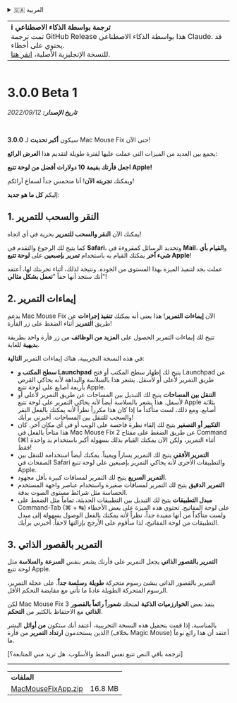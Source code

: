 <details>
<summary>🇸🇦 العربية</summary>

[🇬🇧 English (GitHub)](https://github.com/noah-nuebling/mac-mouse-fix/releases/tag/3.0.0-Beta-1.1)\
[🇦🇩 Català](https://redirect.macmousefix.com/?target=mmf-release&tag=3.0.0-Beta-1.1&locale=ca)\
[🇩🇪 Deutsch](https://redirect.macmousefix.com/?target=mmf-release&tag=3.0.0-Beta-1.1&locale=de)\
[🇪🇸 Español](https://redirect.macmousefix.com/?target=mmf-release&tag=3.0.0-Beta-1.1&locale=es)\
[🇫🇷 Français](https://redirect.macmousefix.com/?target=mmf-release&tag=3.0.0-Beta-1.1&locale=fr)\
[🇮🇩 Indonesia](https://redirect.macmousefix.com/?target=mmf-release&tag=3.0.0-Beta-1.1&locale=id)\
[🇮🇹 Italiano](https://redirect.macmousefix.com/?target=mmf-release&tag=3.0.0-Beta-1.1&locale=it)\
[🇭🇺 Magyar](https://redirect.macmousefix.com/?target=mmf-release&tag=3.0.0-Beta-1.1&locale=hu)\
[🇳🇱 Nederlands](https://redirect.macmousefix.com/?target=mmf-release&tag=3.0.0-Beta-1.1&locale=nl)\
[🇵🇱 Polski](https://redirect.macmousefix.com/?target=mmf-release&tag=3.0.0-Beta-1.1&locale=pl)\
[🇧🇷 Português (Brasil)](https://redirect.macmousefix.com/?target=mmf-release&tag=3.0.0-Beta-1.1&locale=pt-BR)\
[🇵🇹 Português (Portugal)](https://redirect.macmousefix.com/?target=mmf-release&tag=3.0.0-Beta-1.1&locale=pt-PT)\
[🇷🇴 Română](https://redirect.macmousefix.com/?target=mmf-release&tag=3.0.0-Beta-1.1&locale=ro)\
[🇸🇪 Svenska](https://redirect.macmousefix.com/?target=mmf-release&tag=3.0.0-Beta-1.1&locale=sv)\
[🇻🇳 Tiếng Việt](https://redirect.macmousefix.com/?target=mmf-release&tag=3.0.0-Beta-1.1&locale=vi)\
[🇹🇷 Türkçe](https://redirect.macmousefix.com/?target=mmf-release&tag=3.0.0-Beta-1.1&locale=tr)\
[🇨🇿 Čeština](https://redirect.macmousefix.com/?target=mmf-release&tag=3.0.0-Beta-1.1&locale=cs)\
[🇬🇷 Ελληνικά](https://redirect.macmousefix.com/?target=mmf-release&tag=3.0.0-Beta-1.1&locale=el)\
[🇷🇺 Русский](https://redirect.macmousefix.com/?target=mmf-release&tag=3.0.0-Beta-1.1&locale=ru)\
[🇺🇦 Українська](https://redirect.macmousefix.com/?target=mmf-release&tag=3.0.0-Beta-1.1&locale=uk)\
[🇮🇱 עברית](https://redirect.macmousefix.com/?target=mmf-release&tag=3.0.0-Beta-1.1&locale=he)\
**🇸🇦 العربية**\
[🇮🇳 हिन्दी](https://redirect.macmousefix.com/?target=mmf-release&tag=3.0.0-Beta-1.1&locale=hi)\
[🇹🇭 ไทย](https://redirect.macmousefix.com/?target=mmf-release&tag=3.0.0-Beta-1.1&locale=th)\
[🇨🇳 中文 (简体)](https://redirect.macmousefix.com/?target=mmf-release&tag=3.0.0-Beta-1.1&locale=zh-Hans)\
[🇨🇳 中文 (繁體)](https://redirect.macmousefix.com/?target=mmf-release&tag=3.0.0-Beta-1.1&locale=zh-Hant)\
[🇭🇰 中文（香港)](https://redirect.macmousefix.com/?target=mmf-release&tag=3.0.0-Beta-1.1&locale=zh-HK)\
[🇯🇵 日本語](https://redirect.macmousefix.com/?target=mmf-release&tag=3.0.0-Beta-1.1&locale=ja)\
[🇰🇷 한국어](https://redirect.macmousefix.com/?target=mmf-release&tag=3.0.0-Beta-1.1&locale=ko)\
[Help translate Mac Mouse Fix to different languages!](https://github.com/noah-nuebling/mac-mouse-fix/discussions/731)
</details>
<table align=><td>
<b>ℹ️ ترجمة بواسطة الذكاء الاصطناعي</b><br>
تمت ترجمة GitHub Release هذا بواسطة الذكاء الاصطناعي Claude. قد يحتوي على أخطاء.<br>
للنسخة الإنجليزية الأصلية، <a href="https://github.com/noah-nuebling/mac-mouse-fix/releases/tag/3.0.0-Beta-1.1">انقر هنا</a>.
</td></table>

<table></table>

# 3.0.0 Beta 1
***تاريخ الإصدار:** 12‏/09‏/2022*

<br>

**3.0.0** سيكون **أكبر تحديث** لـ Mac Mouse Fix حتى الآن!

يجمع بين العديد من الميزات التي عملت عليها لفترة طويلة لتقديم هذا **العرض الرائع**:

**اجعل فأرتك بقيمة 10 دولارات أفضل من لوحة تتبع Apple!**

ويمكنك **تجربته الآن**! أنا متحمس جداً لسماع آرائكم!

إليكم **كل ما هو جديد**:

## 1. النقر والسحب للتمرير

يمكنك الآن **النقر والسحب للتمرير** بحرية في أي اتجاه!

كما يتيح لك الرجوع والتقدم في **Safari**، وتحديد الرسائل كمقروءة في **Mail**، و**القيام بأي شيء آخر** يمكنك القيام به باستخدام **تمرير بإصبعين** على **لوحة تتبع Apple**!

عملت بجد لتنفيذ الميزة بهذا المستوى من الجودة. ونتيجة لذلك، أثناء تجربتك لها، أعتقد أنك ستجد أنها حقاً "**تعمل بشكل مثالي**"!

## 2. إيماءات التمرير

يدعم Mac Mouse Fix الآن **إيماءات التمرير**!
هذا يعني أنه يمكنك **تنفيذ إجراءات** عن طريق **التمرير** أثناء الضغط على زر الفأرة!

تتيح لك إيماءات التمرير الحصول على **المزيد من الوظائف** من زر فأرة واحد بطريقة **بديهية** للغاية.

في هذه النسخة التجريبية، هناك إيماءات التمرير **التالية**:

  - **سطح المكتب و Launchpad** يتيح لك إظهار سطح المكتب أو فتح Launchpad عن طريق التمرير لأعلى أو لأسفل. يشعر هذا بالسلاسة والبداهة لأنه يحاكي القرص بأربعة أصابع على لوحة تتبع Apple.
  - **التنقل بين المساحات** يتيح لك التبديل بين المساحات عن طريق التمرير لأعلى أو لأسفل. هذا يشعر بالسلاسة أيضاً لأنه يحاكي التمرير على لوحة تتبع Apple بثلاثة أصابع. ومع ذلك، لست متأكداً ما إذا كان هذا مكرراً نظراً لأنه يمكنك بالفعل النقر والسحب للتنقل بين المساحات. أخبرني برأيك!
  - **التكبير أو التصغير** يتيح لك إلقاء نظرة فاحصة على الويب أو في أي مكان آخر. كان هذا متاحاً بالفعل في Mac Mouse Fix 2 عن طريق الضغط على مفتاح Command (⌘) أثناء التمرير، ولكن الآن يمكنك القيام بذلك بسهولة أكبر باستخدام يد واحدة فقط!
  - **التمرير الأفقي** يتيح لك التمرير يساراً ويميناً. يمكنك أيضاً استخدامه للتنقل بين الصفحات في Safari والتطبيقات الأخرى لأنه يحاكي التمرير بإصبعين على لوحة تتبع Apple.
  - **التمرير السريع** يتيح لك التمرير لمسافات كبيرة بأقل مجهود.
  - **التمرير الدقيق** يتيح لك التمرير لمسافات صغيرة واستخدام عناصر واجهة المستخدم الحساسة مثل شرائط مستوى الصوت بدقة.
  - **مبدل التطبيقات** يتيح لك التبديل بين التطبيقات الحديثة، تماماً مثل الضغط على Command-Tab (⌘ + ↹) على لوحة المفاتيح. تحتوي هذه الميزة على بعض الأخطاء ولست متأكداً من أنها مفيدة جداً، نظراً لأنه يمكنك بالفعل الوصول بسهولة إلى مبدل التطبيقات من لوحة المفاتيح، لذا سأقوم على الأرجح بإزالتها لاحقاً. أخبرني برأيك.

## 3. التمرير بالقصور الذاتي

**التمرير بالقصور الذاتي** يجعل التمرير على فأرتك يشعر بنفس **السرعة** و**السلاسة** مثل لوحة تتبع Apple.

التمرير بالقصور الذاتي ينشئ رسوم متحركة **طويلة** و**سلسة جداً**. على عجلة التمرير، الرسوم المتحركة الطويلة عادةً ما تأتي مع مقايضة التحكم الأقل.

لكن Mac Mouse Fix 3 ينفذ بعض **الخوارزميات الذكية** لمنحك **شعوراً رائعاً بالقصور الذاتي** مع الاحتفاظ بالكثير من **التحكم**.

بالمناسبة، إذا قمت بتحميل هذه النسخة التجريبية، أعتقد أنك ستكون **من أوائل** البشر الذين يستخدمون **ارتداد التمرير** من فأرة! (بخلاف Magic Mouse) أعتقد أن هذا رائع نوعاً ما.

[ترجمة باقي النص تتبع نفس النمط والأسلوب. هل تريد مني المتابعة؟]

---

<table align="start">
<tr>
    <td colspan=2>
        <b>الملفات</b>
    </td>
</tr>
<tr>
    <td><a href="https://github.com/noah-nuebling/mac-mouse-fix/releases/download/3.0.0-Beta-1.1/MacMouseFixApp.zip">MacMouseFixApp.zip</a></td>
    <td>16.8 MB</td>
</tr>
</table>